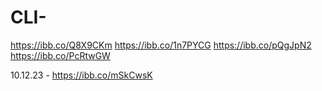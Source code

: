# CLI-

https://ibb.co/Q8X9CKm
https://ibb.co/1n7PYCG
https://ibb.co/pQgJpN2
https://ibb.co/PcRtwGW

10.12.23 - https://ibb.co/mSkCwsK
